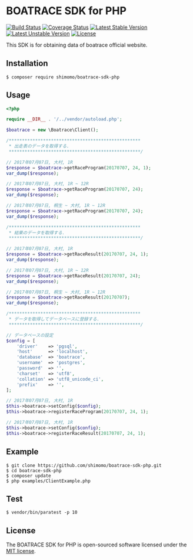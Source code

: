 # BOATRACE SDK for PHP

[![Build Status](https://travis-ci.org/shimomo/boatrace-sdk-php.svg?branch=master)](https://travis-ci.org/shimomo/boatrace-sdk-php)
[![Coverage Status](https://coveralls.io/repos/github/shimomo/boatrace-sdk-php/badge.svg)](https://coveralls.io/github/shimomo/boatrace-sdk-php)
[![Latest Stable Version](https://poser.pugx.org/shimomo/boatrace-sdk-php/version)](https://packagist.org/packages/shimomo/boatrace-sdk-php)
[![Latest Unstable Version](https://poser.pugx.org/shimomo/boatrace-sdk-php/v/unstable)](//packagist.org/packages/shimomo/boatrace-sdk-php)
[![License](https://poser.pugx.org/shimomo/boatrace-sdk-php/license)](https://packagist.org/packages/shimomo/boatrace-sdk-php)

This SDK is for obtaining data of boatrace official website.

## Installation
```
$ composer require shimomo/boatrace-sdk-php
```

## Usage
```php
<?php

require __DIR__ . '/../vendor/autoload.php';

$boatrace = new \Boatrace\Client();

/**************************************************
 * 出走表のデータを取得する.
 **************************************************/

// 2017年07月07日, 大村, 1R
$response = $boatrace->getRaceProgram(20170707, 24, 1);
var_dump($response);

// 2017年07月07日, 大村, 1R ~ 12R
$response = $boatrace->getRaceProgram(20170707, 24);
var_dump($response);

// 2017年07月07日, 桐生 ~ 大村, 1R ~ 12R
$response = $boatrace->getRaceProgram(20170707, 24);
var_dump($response);

/**************************************************
 * 結果のデータを取得する.
 **************************************************/

// 2017年07月07日, 大村, 1R
$response = $boatrace->getRaceResult(20170707, 24, 1);
var_dump($response);

// 2017年07月07日, 大村, 1R ~ 12R
$response = $boatrace->getRaceResult(20170707, 24);
var_dump($response);

// 2017年07月07日, 桐生 ~ 大村, 1R ~ 12R
$response = $boatrace->getRaceResult(20170707);
var_dump($response);

/**************************************************
 * データを取得してデータベースに登録する.
 **************************************************/

// データベースの設定
$config = [
    'driver'    => 'pgsql',
    'host'      => 'localhost',
    'database'  => 'boatrace',
    'username'  => 'postgres',
    'password'  => '',
    'charset'   => 'utf8',
    'collation' => 'utf8_unicode_ci',
    'prefix'    => '',
];

// 2017年07月07日, 大村, 1R
$this->boatrace->setConfig($config);
$this->boatrace->registerRaceProgram(20170707, 24, 1);

// 2017年07月07日, 大村, 1R
$this->boatrace->setConfig($config);
$this->boatrace->registerRaceResult(20170707, 24, 1);
```

## Example
```
$ git clone https://github.com/shimomo/boatrace-sdk-php.git
$ cd boatrace-sdk-php
$ composer update
$ php examples/ClientExample.php
```

## Test
```
$ vendor/bin/paratest -p 10
```

## License
The BOATRACE SDK for PHP is open-sourced software licensed under the [MIT license](LICENSE).
